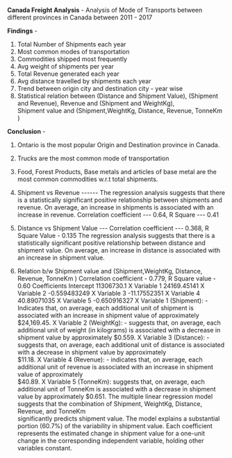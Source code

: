 **Canada Freight Analysis** - Analysis of Mode of Transports between different provinces 
                          in Canada between 2011 - 2017

**Findings** - 
1. Total Number of Shipments each year 
2. Most common modes of transportation
3. Commodities shipped most frequently
4. Avg weight of shipments per year
5. Total Revenue generated each year
6. Avg distance travelled by shipments each year
7. Trend between origin city and destination city - year wise
8. Statistical relation between (Distance and Shipment Value), (Shipment and Revenue), Revenue and (Shipment and WeightKg),  
   Shipment value and (Shipment,WeightKg, Distance, Revenue, TonneKm )

**Conclusion** - 
1. Ontario is the most popular Origin and Destination province in Canada. 
2. Trucks are the most common mode of transportation 
3. Food, Forest Products, Base metals and articles of base metal are the most common commodities w.r.t total shipments. 

4. Shipment vs Revenue ------
   The regression analysis suggests that there is a statistically significant positive relationship between shipments and revenue. 
   On average, an increase in   shipments is associated with an increase in revenue. 
   Correlation coefficient --- 0.64, R Square --- 0.41

5. Distance vs Shipment Value --- 
   Correlation coefficient --- 0.368, R Square Value - 0.135
   The regression analysis suggests that there is a statistically significant positive relationship between distance and shipment value. 
   On average, an increase in distance is associated with an increase in shipment value. 

6. Relation b/w Shipment value and (Shipment,WeightKg, Distance, Revenue, TonneKm )
   Correlation coefficient - 0.779, R Square value - 0.60
   	Coefficients
        Intercept	11306730.1
        X Variable 1	24169.45141
        X Variable 2	-0.559483249
        X Variable 3	-11.17552351
        X Variable 4	40.89071035
        X Variable 5	-0.650916327
   X Variable 1 (Shipment): - Indicates that, on average, each additional unit of shipment is associated with an increase in shipment value of approximately   
                              $24,169.45.
   X Variable 2 (WeightKg): - suggests that, on average, each additional unit of weight (in kilograms) is associated with a decrease in shipment value by 
                              approximately $0.559.
   X Variable 3 (Distance): - suggests that, on average, each additional unit of distance is associated with a decrease in shipment value by approximately  
                              $11.18.
   X Variable 4 (Revenue):  - indicates that, on average, each additional unit of revenue is associated with an increase in shipment value of approximately  
                              $40.89.
   X Variable 5 (TonneKm):    suggests that, on average, each additional unit of TonneKm is associated with a decrease in shipment value by approximately 
                              $0.651.
   The multiple linear regression model suggests that the combination of Shipment, WeightKg, Distance, Revenue, and TonneKm  
   significantly predicts shipment value. The model explains a substantial portion (60.7%) of the variability in shipment value. 
   Each coefficient represents the estimated change in shipment value for a one-unit change in the corresponding independent variable, holding other 
   variables constant.
